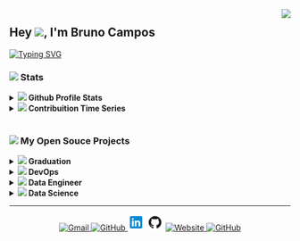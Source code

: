 <img align="right" src="https://visitor-badge.laobi.icu/badge?page_id=brunocampos01.visitor-badgee&color=green&style=flat-square">

## Hey <img src="https://github.com/thomasbnt/thomasbnt/blob/me/assets/hi.gif" width="35px">, I'm Bruno Campos

<p align="left">
  <a href="https://readme-typing-svg.herokuapp.com?color=0353B1&lines=Big+Data+Engineering;8%2B+years+of+coding+experience;Always+learninig+new+things)]></a>
</p>

[![Typing SVG](https://readme-typing-svg.herokuapp.com?color=035DC5&lines=Big+Data+Engineering;%2B8+years+of+coding+experience;Always+learninig+new+things)](https://git.io/typing-svg)

<!-- #### :memo: 2021 Goals:
- [ ] Contribute and publish more open source projects.
- [ ] Publish my first SaaS project.
- [ ] Improve and expand my freelancing business. -->

### <a href="#"><img src="https://img.icons8.com/material/24/000000/futures--v1.png"/></a> Stats
<!-- [![Readme Card](https://github-readme-stats.vercel.app/api/pin/?username=brunocampos01&repo=devops&icon_color=79ff97&text_color=9f9f9f&bg_color=151515)](https://github.com/brunocampos01/devops)
 -->
<details>	
  <summary><b>  <a href="#"><img src="https://img.icons8.com/material/24/000000/github-2.png"/></a> Github Profile Stats</b></summary>
  <img height="180em" src="https://github-readme-stats.vercel.app/api?username=brunocampos01&show_icons=true&count_private=true&theme=react&hide_border=true&bg_color=1F222E&title_color=79ff97&icon_color=79ff97" />
  <img height="180em" src="https://github-readme-stats.vercel.app/api/top-langs/?username=brunocampos01&exclude_repo=machine-learning,finding-donors,porto-seguro-safe-driver-prediction,tcc-ufsc-grad,analise-gastos-senadores-CEAPS,challenge-back-end,challenge-indicium,challenge-keyrus,allstate-claims-severity,personal-blog&langs_count=8&layout=compact&theme=react&hide_border=true&bg_color=1F222E&title_color=79ff97&icon_color=79ff97"/>
  <br/>
</details>

<details>	
  <summary><b>  <a href="#"><img src="https://img.icons8.com/material-outlined/24/000000/minimum-value.png"/></a> Contribuition Time Series</b></summary>
  <img src="https://activity-graph.herokuapp.com/graph?username=brunocampos01&theme=react-dark&bg_color=20232a&hide_border=true" width="100%"/>
</details>

<br/>

### <a href="#"><img src="https://img.icons8.com/material/24/000000/open-source.png"/></a> My Open Souce Projects
<details>
  <summary><b> <a href="#"><img src="https://img.icons8.com/material/24/000000/graduation-cap--v1.png"/></a> Graduation</b></summary>
  <table>
    <thead align="center">
      <tr border: none;>
	<td><b><a href="#"></a>Projects</b></td>
        <td><b><a href="#"></a>Summary</b></td>
      </tr>
    </thead>
    <tbody>
      <tr>
      	<td><a href="https://github.com/brunocampos01/teoria-da-computacao"><b>Teoria da Computação</b></a></td>
      	<td><a href="#"></a> <img alt="Summary" src="https://github-readme-stats.vercel.app/api/pin/?username=brunocampos01&repo=teoria-da-computacao&icon_color=79ff97&text_color=9f9f9f&bg_color=151515"/></td>
      </tr>
      <tr>
	<td><a href="https://github.com/brunocampos01/introducao-a-programacao-orientada-a-objetos"><b>Introdução a Programação Orientada à Objetos</b></a>	   </td>
        <td><img alt="Summary" src="https://github-readme-stats.vercel.app/api/pin/?username=brunocampos01&repo=introducao-a-programacao-orientada-a-objetos&icon_color=79ff97&text_color=9f9f9f&bg_color=151515"/>
	</td>
      </tr>
      <tr>
	<td><a href="https://github.com/brunocampos01/desenvolvimento-de-sistemas"><b>Desenvolvimento de Sistemas</b></a></td>
        <td><img alt="Summary" src="https://github-readme-stats.vercel.app/api/pin/?username=brunocampos01&repo=desenvolvimento-de-sistemas&icon_color=79ff97&text_color=9f9f9f&bg_color=151515"/></td>
      </tr>
      <tr>
	<td><a href="https://github.com/brunocampos01/organizacao-e-arquitetura-de-computadores"><b>Organização e Arquitetura de Computadores</b></a></td>
        <td><img alt="Summary" src="https://github-readme-stats.vercel.app/api/pin/?username=brunocampos01&repo=organizacao-e-arquitetura-de-computadores&icon_color=79ff97&text_color=9f9f9f&bg_color=151515"/></td>
      </tr>
      <tr>
	<td><a href="https://github.com/brunocampos01/banco-de-dados"><b>Banco de Dados</b></a></td>
        <td><img alt="Summary" src="https://github-readme-stats.vercel.app/api/pin/?username=brunocampos01&repo=banco-de-dados&icon_color=79ff97&text_color=9f9f9f&bg_color=151515"/></td>
      </tr>
      <tr>
	<td><a href="https://github.com/brunocampos01/programacao-paralela-e-distribuida"><b>Programacao Paralela e Distribuida</b></a></td>
        <td><img alt="Summary" src="https://github-readme-stats.vercel.app/api/pin/?username=brunocampos01&repo=programacao-paralela-e-distribuida&icon_color=79ff97&text_color=9f9f9f&bg_color=151515"/></td>
      </tr>
      <tr>
	<td><a href="https://github.com/brunocampos01/game-craps"><b>Engenharia de Software (game)</b></a></td>
        <td><img alt="Summary" src="https://github-readme-stats.vercel.app/api/pin/?username=brunocampos01&repo=game-craps&icon_color=79ff97&text_color=9f9f9f&bg_color=151515"/></td>
      </tr>
      <tr>
	<td><a href="https://github.com/brunocampos01/prolog-language"><b>Prolog</b></a></td>
        <td><img alt="Summary" src="https://github-readme-stats.vercel.app/api/pin/?username=brunocampos01&repo=prolog-language&icon_color=79ff97&text_color=9f9f9f&bg_color=151515"/></td>
      </tr>
      <tr>
	<td><a href="https://github.com/brunocampos01/compiladores"><b>Compiladores</b></a></td>
        <td><img alt="Summary" src="https://github-readme-stats.vercel.app/api/pin/?username=brunocampos01&repo=compiladores&icon_color=79ff97&text_color=9f9f9f&bg_color=151515"/></td>
      </tr>
      <tr>
	<td><a href="https://github.com/brunocampos01/inteligencia-artificial"><b>Inteligencia Artificial</b></a></td>
        <td><img alt="Summary" src="https://github-readme-stats.vercel.app/api/pin/?username=brunocampos01&repo=inteligencia-artificial&icon_color=79ff97&text_color=9f9f9f&bg_color=151515"/></td>
      </tr>
      <tr>
	<td><a href="https://github.com/brunocampos01/redes-de-computadores"><b>Redes de Computadores</b></a></td>
        <td><img alt="Stars" src="https://github-readme-stats.vercel.app/api/pin/?username=brunocampos01&repo=redes-de-computadores&icon_color=79ff97&text_color=9f9f9f&bg_color=151515"/></td>
      </tr>
      <tr>
	<td><a href="https://github.com/brunocampos01/seguranca-de-redes"><b>Seguranca de Redes</b></a></td>
        <td><img alt="Stars" src="https://github-readme-stats.vercel.app/api/pin/?username=brunocampos01&repo=seguranca-de-redes&icon_color=79ff97&text_color=9f9f9f&bg_color=151515"/></td>
      </tr>  
      <tr>
	<td><a href="https://github.com/brunocampos01/tcc-ufsc-grad"><b>TCC</b></a></td>
        <td><img alt="Stars" src="https://github-readme-stats.vercel.app/api/pin/?username=brunocampos01&repo=tcc-ufsc-grad&icon_color=79ff97&text_color=9f9f9f&bg_color=151515"/></td>
      </tr>
    </tbody>
  </table>
  <br />
</details>

<details>
  <summary><b> <a href="#"><img src="https://img.icons8.com/material/24/000000/docker.png"/></a> DevOps</b></summary>
  <table>
    <thead align="center">
      <tr border: none;>
        <td><b>Projects</b></td>
        <td><b>Summary</b></td>
      </tr>
    </thead>
    <tbody>
      <tr>
      	<td><a href="https://github.com/brunocampos01/devops"><b>DevOps</b></a></td>
      	<td><a href="#"></a> <img alt="Summary" src="https://github-readme-stats.vercel.app/api/pin/?username=brunocampos01&repo=devops&icon_color=79ff97&text_color=9f9f9f&bg_color=151515"/></td>
      </tr>
      <tr>
      	<td><a href="https://github.com/brunocampos01/home-sweet-home"><b>My Personal Configuration</b></a></td>
      	<td><a href="#"></a> <img alt="Summary" src="https://github-readme-stats.vercel.app/api/pin/?username=brunocampos01&repo=home-sweet-home&icon_color=79ff97&text_color=9f9f9f&bg_color=151515"/></td>
      </tr>	
      <tr>
      	<td><a href="https://github.com/brunocampos01/personal-blog"><b>My Blog</b></a></td>
      	<td><a href="#"></a> <img alt="Summary" src="https://github-readme-stats.vercel.app/api/pin/?username=brunocampos01&repo=personal-blog&icon_color=79ff97&text_color=9f9f9f&bg_color=151515"/></td>
      </tr>
      <tr>
      	<td><a href="https://github.com/brunocampos01/encrypt-file"><b>Encrypt File</b></a></td>
      	<td><a href="#"></a> <img alt="Summary" src="https://github-readme-stats.vercel.app/api/pin/?username=brunocampos01&repo=encrypt-file&icon_color=79ff97&text_color=9f9f9f&bg_color=151515"/></td>
      </tr>
      <tr>
      	<td><a href="https://github.com/brunocampos01/showenv"><b>Show Enviroment</b></a></td>
      	<td><a href="#"></a> <img alt="Summary" src="https://github-readme-stats.vercel.app/api/pin/?username=brunocampos01&repo=showenv&icon_color=79ff97&text_color=9f9f9f&bg_color=151515"/></td>
      </tr>	    
    </tbody>
  </table>
  <br />
</details>

<details>
  <summary><b> <a href="#"><img src="https://img.icons8.com/material/24/000000/elephant.png"/></a> Data Engineer</b></summary>
  <table>
    <thead align="center">
      <tr border: none;>
        <td><b>Projects</b></td>
        <td><b>Summary</b></td>
      </tr>
    </thead>
    <tbody>
	<tr>
      	</tr>
	<tr>
      	<td><a href="https://github.com/brunocampos01/becoming-a-expert-python"><b>Becoming a Expert Python</b></a></td>
      	<td><a href="#"></a> <img alt="Summary" src="https://github-readme-stats.vercel.app/api/pin/?username=brunocampos01&repo=becoming-a-expert-python&icon_color=79ff97&text_color=9f9f9f&bg_color=151515"/></td>
      </tr>
      <tr>
      	<td><a href="https://github.com/brunocampos01/challenge-chaordic"><b>Challenge Chaordic</b></a></td>
      	<td><a href="#"></a> <img alt="Summary" src="https://github-readme-stats.vercel.app/api/pin/?username=brunocampos01&repo=challenge-chaordic&icon_color=79ff97&text_color=9f9f9f&bg_color=151515"/></td>
      </tr>
      <tr>
      	<td><a href="https://github.com/brunocampos01/challenge-indicium"><b>Challenge Indicium</b></a></td>
      	<td><a href="#"></a> <img alt="Summary" src="https://github-readme-stats.vercel.app/api/pin/?username=brunocampos01&repo=challenge-indicium&icon_color=79ff97&text_color=9f9f9f&bg_color=151515"/></td>
      </tr>
      <tr>
      	<td><a href="https://github.com/brunocampos01/business-intelligence-at-azure"><b>Business Intelligence at Azure</b></a></td>
      	<td><a href="#"></a> <img alt="Summary" src="https://github-readme-stats.vercel.app/api/pin/?username=brunocampos01&repo=business-intelligence-at-azure&icon_color=79ff97&text_color=9f9f9f&bg_color=151515"/></td>
      </tr>
      <tr>
      	<td><a href="https://github.com/brunocampos01/blocked-sort-based-indexing"><b>Blocked Sort Based Indexing</b></a></td>
      	<td><a href="#"></a> <img alt="Summary" src="https://github-readme-stats.vercel.app/api/pin/?username=brunocampos01&repo=blocked-sort-based-indexing&icon_color=79ff97&text_color=9f9f9f&bg_color=151515"/></td>
      </tr>
      <tr>
      	<td><a href="https://github.com/brunocampos01/becoming-a-expert-data-engineering"><b>Becoming a Expert Data Engineering</b></a></td>
      	<td><a href="#"></a> <img alt="Summary" src="https://github-readme-stats.vercel.app/api/pin/?username=brunocampos01&repo=becoming-a-expert-data-engineering&icon_color=79ff97&text_color=9f9f9f&bg_color=151515"/></td>
      </tr>	
      <tr>
      	<td><a href="https://github.com/brunocampos01/pyssas"><b>Python API to handler SSAS</b></a></td>
      	<td><a href="#"></a> <img alt="Summary" src="https://github-readme-stats.vercel.app/api/pin/?username=brunocampos01&repo=pyssas&icon_color=79ff97&text_color=9f9f9f&bg_color=151515"/></td>
      </tr>	    
    </tbody>
  </table>
  <br />
</details>

<details>
  <summary><b>  <a href="#"><img src="https://img.icons8.com/material/24/000000/test-tube--v1.png"/></a> Data Science</b></summary>
  <table>
    <thead align="center">
      <tr border: none;>
        <td><b>Projects</b></td>
        <td><b>Summary</b></td>
      </tr>
    </thead>
    <tbody>
	<tr>
      		<td><a href="https://github.com/brunocampos01/machine-learning"><b>Machine Learning and Deep Learning</b></a></td>
      		<td><a href="#"></a> <img alt="Summary" src="https://github-readme-stats.vercel.app/api/pin/?username=brunocampos01&repo=machine-learning&icon_color=79ff97&text_color=9f9f9f&bg_color=151515"/></td>
      	</tr>
	<tr>
      		<td><a href="https://github.com/brunocampos01/finding-donors"><b>Finding Donors</b></a></td>
      		<td><a href="#"></a> <img alt="Summary" src="https://github-readme-stats.vercel.app/api/pin/?username=brunocampos01&repo=finding-donors&icon_color=79ff97&text_color=9f9f9f&bg_color=151515"/></td>
      	</tr>
	<tr>
      		<td><a href="https://github.com/brunocampos01/porto-seguro-safe-driver-prediction"><b>Porto Seguro Safe Driver Prediction</b></a></td>
      		<td><a href="#"></a> <img alt="Summary" src="https://github-readme-stats.vercel.app/api/pin/?username=brunocampos01&repo=porto-seguro-safe-driver-prediction&icon_color=79ff97&text_color=9f9f9f&bg_color=151515"/></td>
      	</tr>
	    	<tr>
      		<td><a href="https://github.com/brunocampos01/data-analysis-of-spending-by-brazilian-senators"><b>Data Analysis of Spending by Brazilian Senators</b></a></td>
      		<td><a href="#"></a> <img alt="Summary" src="https://github-readme-stats.vercel.app/api/pin/?username=brunocampos01&repo=data-analysis-of-spending-by-brazilian-senators&icon_color=79ff97&text_color=9f9f9f&bg_color=151515"/></td>
      	</tr>
	    	<tr>
      		<td><a href="https://github.com/brunocampos01/challenge-back-end"><b>Challenge Back-end</b></a></td>
      		<td><a href="#"></a> <img alt="Summary" src="https://github-readme-stats.vercel.app/api/pin/?username=brunocampos01&repo=challenge-back-end&icon_color=79ff97&text_color=9f9f9f&bg_color=151515"/></td>
      	</tr>
	    	<tr>
      		<td><a href="https://github.com/brunocampos01/challenge-keyrus"><b>Challenge Keyrus</b></a></td>
      		<td><a href="#"></a> <img alt="Summary" src="https://github-readme-stats.vercel.app/api/pin/?username=brunocampos01&repo=challenge-keyrus&icon_color=79ff97&text_color=9f9f9f&bg_color=151515"/></td>
      	</tr>
	</tr>
	    	<tr>
      		<td><a href="https://github.com/brunocampos01/predicting-retail-churn-with-azure-ml-studio"><b>Predicting Retail Churn with Azure ML Studio</b></a></td>
      		<td><a href="#"></a> <img alt="Summary" src="https://github-readme-stats.vercel.app/api/pin/?username=brunocampos01&repo=predicting-retail-churn-with-azure-ml-studio&icon_color=79ff97&text_color=9f9f9f&bg_color=151515"/></td>
      	</tr>
		<tr>
      		<td><a href="https://github.com/brunocampos01/allstate-claims-severity"><b>Allstate Claims Severity</b></a></td>
      		<td><a href="#"></a> <img alt="Summary" src="https://github-readme-stats.vercel.app/api/pin/?username=brunocampos01&repo=allstate-claims-severity&icon_color=79ff97&text_color=9f9f9f&bg_color=151515"/></td>
      	</tr>
    </tbody>
  </table>
  <br />
</details>

<!-- 
<details>		
  <summary><b>⚙️ Things I use to get stuff done</b></summary>
  	<ul>
  	    <li><b>OS:</b> Ubuntu 20.04</li>
  	    <li><b>Browser: </b> Brave</li>
	    <li><b>Terminal: </b> Bash: Oh My Bash</li>
	    <li><b>Code Editor:</b> VSCode + Pycharm</li>
	    <li><b>To Stay Updated:</b> Dev.to, Medium, Linkedin and Twitter.</li>
	    <br />
	⚛️ Checkout My Personal Configrations <a href="https://github.com/brunocampos01/home-sweet-home">Here</a>.
	</ul>	
</details> -->


<!-- <h4 align="center">
  <a href="https://github.com/brunocampos01?tab=repositories" title="Show Repositories">🔎 Show More 🔍</a>
</h4>
 -->
 
---

<p  align="center">
<a href="mailto:brunocampos01@gmail.com" target="_blank"><img src="https://github.com/brunocampos01/devops/blob/master/images/email.png" alt="Gmail" width="30">
</a>
<a href="https://stackoverflow.com/users/8329698/bruno-campos" target="_blank"><img src="https://github.com/brunocampos01/devops/blob/master/images/stackoverflow.png" alt="GitHub" width="30">
</a>
<a href="https://www.linkedin.com/in/brunocampos01" target="_blank"><img src="https://github.com/brunocampos01/devops/blob/master/images/linkedin.png" alt="LinkedIn" width="30"></a>
<a href="https://github.com/brunocampos01" target="_blank"><img src="https://github.com/brunocampos01/devops/blob/master/images/github.png" alt="GitHub" width="30"></a>
<a href="https://brunocampos01.netlify.app/" target="_blank"><img src="https://github.com/brunocampos01/devops/blob/master/images/blog.png" alt="Website" width="30">
</a>
<a href="https://medium.com/@brunocampos01" target="_blank"><img src="https://github.com/brunocampos01/devops/blob/master/images/medium.png" alt="GitHub" width="30">
</a>
</p>
